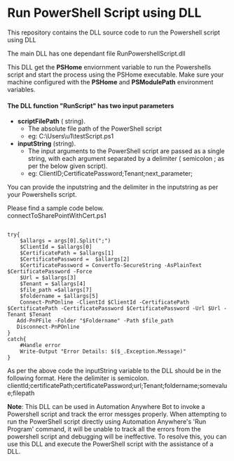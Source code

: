 # Run PowerShell Script using DLL
This repository contains the DLL source code to run the Powershell script using DLL

The main DLL has one dependant file
RunPowershellScript.dll


This DLL get the **PSHome** enviornment variable to run the Powershells script and start the process using the PSHome executable. Make sure your machine configured with the **PSHome** and **PSModulePath** environment variables.


#### The DLL function "RunScript" has two input parameters
   
- **scriptFilePath**   ( string).
  -   The absolute file path of the PowerShell script
  -   eg: C:\\Users\u1\testScript.ps1
- **inputString**  (string).
  -  The input arguments to the PowerShell script are passed as a single string, with each argument separated by a delimiter ( semicolon ; as per the below given script). 
  -  eg: ClientID;CertificatePassword;Tenant;next_parameter;

You can provide the inputstring and the delimiter in the inputstring as per your Powershells script. 

Please find a sample code below.  
connectToSharePointWithCert.ps1

```

try{
    $allargs = args[0].Split(";")
    $ClientId = $allargs[0]
    $CertificatePath = $allargs[1]
    $CertificatePassword =  $allargs[2]
    $CertificatePassword = ConvertTo-SecureString -AsPlainText $CertificatePassword -Force
    $Url = $allargs[3]
    $Tenant = $allargs[4]
    $file_path =$allargs[7]
    $foldername = $allargs[5]
    Connect-PnPOnline -ClientId $ClientId -CertificatePath $CertificatePath -CertificatePassword $CertificatePassword -Url $Url -Tenant $Tenant 
   Add-PnPFile -Folder "$Foldername" -Path $file_path
   Disconnect-PnPOnline 
}
catch{
    #Handle error
    Write-Output "Error Details: $($_.Exception.Message)"
}
```
As per the above code the inputString variable to the DLL should be in the following format. Here the delimiter is semicolon.
clientId;certificatePath;certificatePassword;url;Tenant;foldername;somevalue;filepath


**Note**: This DLL can be used in Automation Anywhere Bot to invoke a Powershell script and track the error messges properly.  When attempting to run the PowerShell script directly using Automation Anywhere's 'Run Program' command, it will be unable to track all the errors from the powershell script and debugging will be ineffective. To resolve this, you can use this DLL and execute the PowerShell script with the assistance of a DLL.
 

